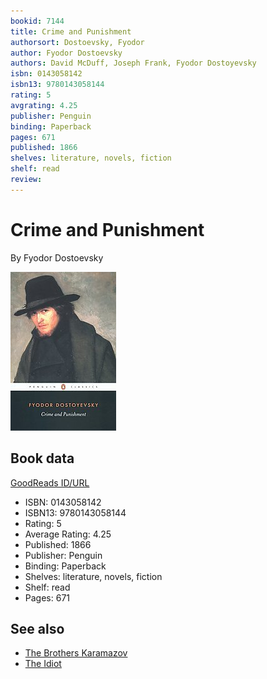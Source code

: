 ```yaml
---
bookid: 7144
title: Crime and Punishment
authorsort: Dostoevsky, Fyodor
author: Fyodor Dostoevsky
authors: David McDuff, Joseph Frank, Fyodor Dostoyevsky
isbn: 0143058142
isbn13: 9780143058144
rating: 5
avgrating: 4.25
publisher: Penguin
binding: Paperback
pages: 671
published: 1866
shelves: literature, novels, fiction
shelf: read
review: 
---
```


# Crime and Punishment

By Fyodor Dostoevsky

![](../../assets/bookcovers/1382846449l/7144.jpg)

## Book data

[GoodReads ID/URL](https://www.goodreads.com/book/show/7144)

- ISBN: 0143058142
- ISBN13: 9780143058144
- Rating: 5
- Average Rating: 4.25
- Published: 1866
- Publisher: Penguin
- Binding: Paperback
- Shelves: literature, novels, fiction
- Shelf: read
- Pages: 671


## See also

- [The Brothers Karamazov](The_Brothers_Karamazov.md)
- [The Idiot](The_Idiot.md)
